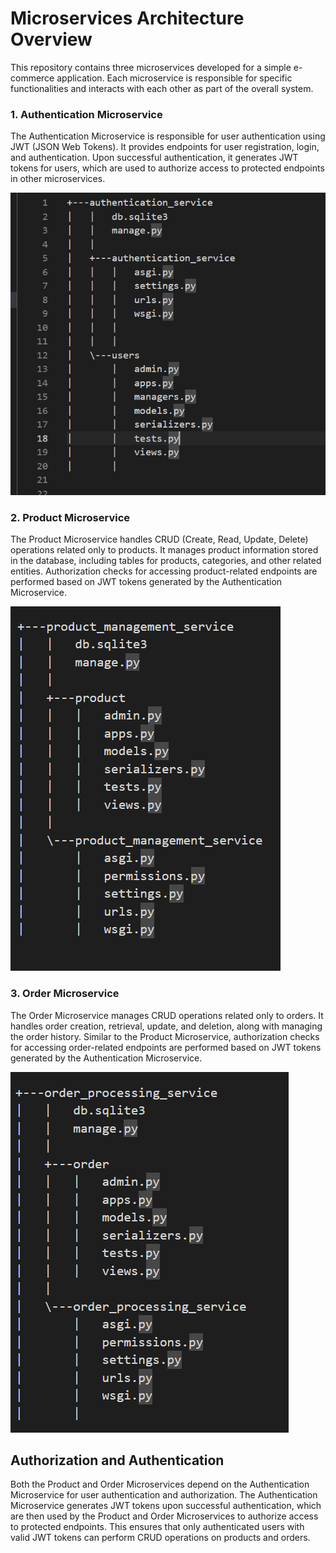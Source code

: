 # Microservices Architecture Overview
This repository contains three microservices developed for a simple e-commerce application. Each microservice is responsible for specific functionalities and interacts with each other as part of the overall system.

### 1. Authentication Microservice
The Authentication Microservice is responsible for user authentication using JWT (JSON Web Tokens). It provides endpoints for user registration, login, and authentication. Upon successful authentication, it generates JWT tokens for users, which are used to authorize access to protected endpoints in other microservices.

![alt text](image.png)

### 2. Product Microservice
The Product Microservice handles CRUD (Create, Read, Update, Delete) operations related only to products. It manages product information stored in the database, including tables for products, categories, and other related entities. Authorization checks for accessing product-related endpoints are performed based on JWT tokens generated by the Authentication Microservice.

![alt text](product_micro_service.png)

### 3. Order Microservice
The Order Microservice manages CRUD operations related only to orders. It handles order creation, retrieval, update, and deletion, along with managing the order history. Similar to the Product Microservice, authorization checks for accessing order-related endpoints are performed based on JWT tokens generated by the Authentication Microservice.

![alt text](order_micro_service.png)

## Authorization and Authentication
Both the Product and Order Microservices depend on the Authentication Microservice for user authentication and authorization. The Authentication Microservice generates JWT tokens upon successful authentication, which are then used by the Product and Order Microservices to authorize access to protected endpoints. This ensures that only authenticated users with valid JWT tokens can perform CRUD operations on products and orders.

